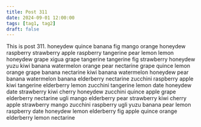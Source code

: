 ```yaml
---
title: Post 311
date: 2024-09-01 12:00:00
tags: [tag1, tag2]
draft: false
---
```

This is post 311.
honeydew
quince
banana
fig
mango
orange
honeydew
raspberry
strawberry
apple
raspberry
tangerine
pear
lemon
lemon
honeydew
grape
xigua
grape
tangerine
tangerine
fig
strawberry
honeydew
yuzu
kiwi
banana
watermelon
orange
pear
nectarine
grape
quince
lemon
orange
grape
banana
nectarine
kiwi
banana
watermelon
honeydew
pear
banana
watermelon
banana
elderberry
nectarine
zucchini
raspberry
apple
kiwi
tangerine
elderberry
lemon
zucchini
tangerine
lemon
date
honeydew
date
strawberry
kiwi
cherry
honeydew
zucchini
quince
apple
grape
elderberry
nectarine
ugli
mango
elderberry
pear
strawberry
kiwi
cherry
apple
strawberry
mango
zucchini
raspberry
ugli
yuzu
banana
pear
lemon
raspberry
date
honeydew
lemon
elderberry
fig
apple
quince
orange
elderberry
lemon
nectarine
